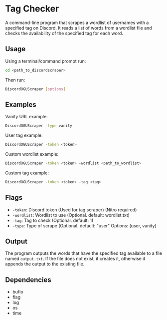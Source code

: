 # Tag Checker

A command-line program that scrapes a wordlist of usernames with a specified tag on Discord. It reads a list of words from a wordlist file and checks the availability of the specified tag for each word.

## Usage
Using a terminal/command prompt run:
```bash
cd <path_to_discordscraper>
```
Then run:
```bash
DiscordOGUScraper [options]
```

## Examples
Vanity URL example:
```bash
DiscordOGUScraper -type vanity
```
User tag example:
```bash
DiscordOGUScraper -token <token> 
```
Custom wordlist example:
```bash
DiscordOGUScraper -token <token> -wordlist <path_to_wordlist>
```
Custom tag example:
```bash
DiscordOGUScraper -token <token> -tag <tag>
```

## Flags

- `-token`: Discord token (Used for tag scraper) (Nitro required)
- `-wordlist`: Wordlist to use (Optional. default: wordlist.txt)
- `-tag`: Tag to check (Optional. default: 1)
- `-type`: Type of scrape (Optional. default: "user" Options: (user, vanity)

## Output

The program outputs the words that have the specified tag available to a file named `output.txt`. If the file does not exist, it creates it, otherwise it appends the output to the existing file.

## Dependencies

- bufio
- flag
- log
- os
- time

